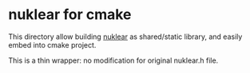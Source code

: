 # nuklear for cmake

This directory allow building [nuklear](https://github.com/Immediate-Mode-UI/Nuklear)
as shared/static library, and easily embed into cmake project.

This is a thin wrapper: no modification for original nuklear.h file.
